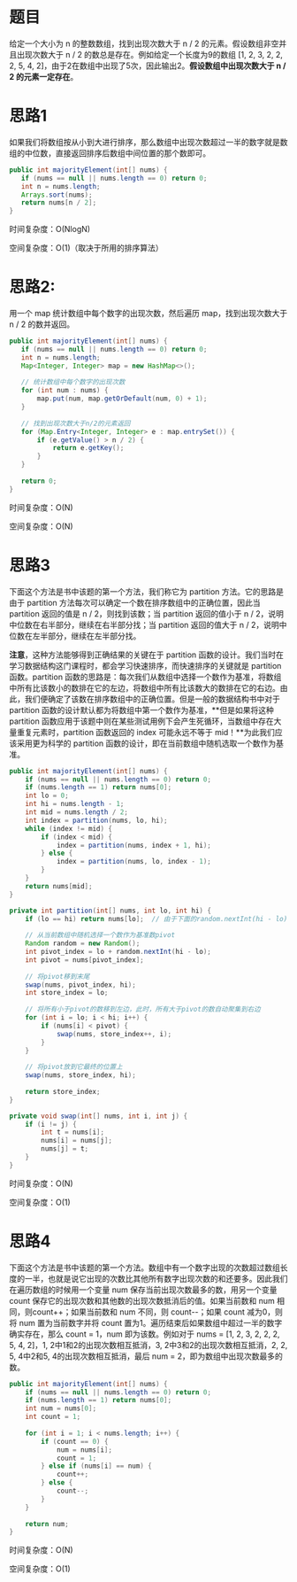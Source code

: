 # 题目

给定一个大小为 n 的整数数组，找到出现次数大于 n / 2 的元素。假设数组非空并且出现次数大于 n / 2 的数总是存在。例如给定一个长度为9的数组 [1, 2, 3, 2, 2, 2, 5, 4, 2]，由于2在数组中出现了5次，因此输出2。**假设数组中出现次数大于 n / 2 的元素一定存在**。

# 思路1

如果我们将数组按从小到大进行排序，那么数组中出现次数超过一半的数字就是数组的中位数，直接返回排序后数组中间位置的那个数即可。

```java
public int majorityElement(int[] nums) {
   if (nums == null || nums.length == 0) return 0;
   int n = nums.length;
   Arrays.sort(nums);
   return nums[n / 2];
}
```

时间复杂度：O(NlogN)

空间复杂度：O(1)（取决于所用的排序算法）

# 思路2:

用一个 map 统计数组中每个数字的出现次数，然后遍历 map，找到出现次数大于 n / 2 的数并返回。

```java
public int majorityElement(int[] nums) {
   if (nums == null || nums.length == 0) return 0;
   int n = nums.length;
   Map<Integer, Integer> map = new HashMap<>();
    
   // 统计数组中每个数字的出现次数
   for (int num : nums) {
       map.put(num, map.getOrDefault(num, 0) + 1);
   }
   
   // 找到出现次数大于n/2的元素返回
   for (Map.Entry<Integer, Integer> e : map.entrySet()) {
       if (e.getValue() > n / 2) {
           return e.getKey();
       }
   }
    
   return 0;
}
```

时间复杂度：O(N)

空间复杂度：O(N)

# 思路3

下面这个方法是书中该题的第一个方法，我们称它为 partition 方法。它的思路是由于 partition 方法每次可以确定一个数在排序数组中的正确位置，因此当 partition 返回的值是 n / 2，则找到该数；当 partition 返回的值小于 n / 2，说明中位数在右半部分，继续在右半部分找；当 partition 返回的值大于 n / 2，说明中位数在左半部分，继续在左半部分找。

**注意**，这种方法能够得到正确结果的关键在于 partition 函数的设计。我们当时在学习数据结构这门课程时，都会学习快速排序，而快速排序的关键就是 partition 函数。partition 函数的思路是：每次我们从数组中选择一个数作为基准，将数组中所有比该数小的数排在它的左边，将数组中所有比该数大的数排在它的右边。由此，我们便确定了该数在排序数组中的正确位置。但是一般的数据结构书中对于 partition 函数的设计默认都为将数组中第一个数作为基准，**但是如果将这种 partition 函数应用于该题中则在某些测试用例下会产生死循环，当数组中存在大量重复元素时，partition 函数返回的 index 可能永远不等于 mid！**为此我们应该采用更为科学的 partition 函数的设计，即在当前数组中随机选取一个数作为基准。

```java
public int majorityElement(int[] nums) {
    if (nums == null || nums.length == 0) return 0;
    if (nums.length == 1) return nums[0];
    int lo = 0;
    int hi = nums.length - 1;
    int mid = nums.length / 2;
    int index = partition(nums, lo, hi);
    while (index != mid) {
        if (index < mid) {
            index = partition(nums, index + 1, hi);
        } else {
            index = partition(nums, lo, index - 1);
        }
    }
    return nums[mid];
}

private int partition(int[] nums, int lo, int hi) {
    if (lo == hi) return nums[lo];	// 由于下面的random.nextInt(hi - lo)要求hi - lo大于0，因此这里多加一个判断
    
    // 从当前数组中随机选择一个数作为基准数pivot
    Random random = new Random();
    int pivot_index = lo + random.nextInt(hi - lo);
    int pivot = nums[pivot_index];
    
    // 将pivot移到末尾
    swap(nums, pivot_index, hi);
    int store_index = lo;
    
    // 将所有小于pivot的数移到左边，此时，所有大于pivot的数自动聚集到右边
    for (int i = lo; i < hi; i++) {
        if (nums[i] < pivot) {
            swap(nums, store_index++, i);
        }
    }
    
    // 将pivot放到它最终的位置上
    swap(nums, store_index, hi);
    
    return store_index;
}

private void swap(int[] nums, int i, int j) {
    if (i != j) {
        int t = nums[i];
        nums[i] = nums[j];
        nums[j] = t;
    }
}
```

时间复杂度：O(N)

空间复杂度：O(1)

# 思路4

下面这个方法是书中该题的第一个方法。数组中有一个数字出现的次数超过数组长度的一半，也就是说它出现的次数比其他所有数字出现次数的和还要多。因此我们在遍历数组的时候用一个变量 num 保存当前出现次数最多的数，用另一个变量 count 保存它的出现次数和其他数的出现次数抵消后的值。如果当前数和 num 相同，则count++；如果当前数和 num 不同，则 count--；如果 count 减为0，则将 num 置为当前数字并将 count 置为1。遍历结束后如果数组中超过一半的数字确实存在，那么 count = 1，num 即为该数。例如对于 nums = [1, 2, 3, 2, 2, 2, 5, 4, 2]，1, 2中1和2的出现次数相互抵消，3, 2中3和2的出现次数相互抵消，2, 2, 5, 4中2和5, 4的出现次数相互抵消，最后 num = 2，即为数组中出现次数最多的数。

```java
public int majorityElement(int[] nums) {
    if (nums == null || nums.length == 0) return 0;
    if (nums.length == 1) return nums[0];
    int num = nums[0];
    int count = 1;
    
    for (int i = 1; i < nums.length; i++) {
        if (count == 0) {
            num = nums[i];
            count = 1;
        } else if (nums[i] == num) {
            count++;
        } else {
            count--;
        }
    }
    
    return num;
}
```

时间复杂度：O(N)

空间复杂度：O(1)

